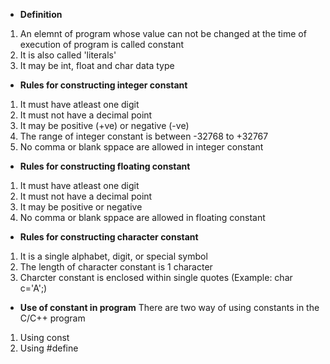 - **Definition**
1. An elemnt of program whose value can not be changed at the time of execution of program is called constant
2. It is also called 'literals'
3. It may be int, float and char data type

- **Rules for constructing integer constant**
1. It must have atleast one digit
2. It must not have a decimal point
3. It may be positive (+ve) or negative (-ve)
4. The range of integer constant is between -32768 to +32767
5. No comma or blank sppace are allowed in integer constant

- **Rules for constructing floating constant**
1. It must have atleast one digit
2. It must not have a decimal point
3. It may be positive or negative
4. No comma or blank sppace are allowed in floating constant


- **Rules for constructing character constant**
1. It is a single alphabet, digit, or special symbol
2. The length of character constant is 1 character
3. Charcter constant is enclosed within single quotes (Example: char c='A';)


- **Use of constant in program**
There are two way of using constants in the C/C++ program 

1. Using const
2. Using #define

